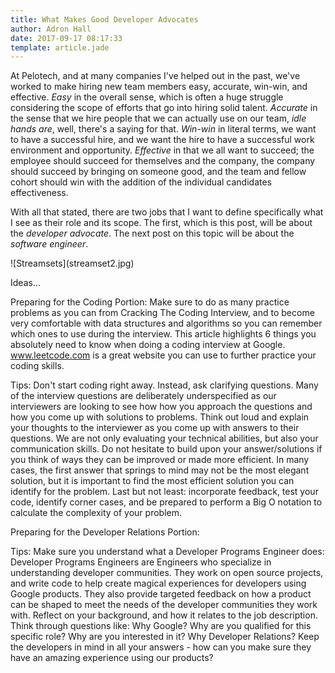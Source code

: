 ```yaml
---
title: What Makes Good Developer Advocates
author: Adron Hall
date: 2017-09-17 08:17:33
template: article.jade
---
```

At Pelotech, and at many companies I've helped out in the past, we've worked to make hiring new team members easy, accurate, win-win, and effective. *Easy* in the overall sense, which is often a huge struggle considering the scope of efforts that go into hiring solid talent. *Accurate* in the sense that we hire people that we can actually use on our team, *idle hands are*, well, there's a saying for that. *Win-win* in literal terms, we want to have a successful hire, and we want the hire to have a successful work environment and opportunity. *Effective* in that we all want to succeed; the employee should succeed for themselves and the company, the company should succeed by bringing on someone good, and the team and fellow cohort should win with the addition of the individual candidates effectiveness.

With all that stated, there are two jobs that I want to define specifically what I see as their role and its scope. The first, which is this post, will be about the *developer advocate*. The next post on this topic will be about the *software engineer*.

<span class="more"></span>

<div class="image float-right">
    ![Streamsets](streamset2.jpg)
</div>

Ideas...

Preparing for the Coding Portion:
Make sure to do as many practice problems as you can from Cracking The Coding Interview, and to become very comfortable with data structures and algorithms so you can remember which ones to use during the interview.
This article highlights 6 things you absolutely need to know when doing a coding interview at Google.
www.leetcode.com is a great website you can use to further practice your coding skills.

Tips:
Don't start coding right away. Instead, ask clarifying questions. Many of the interview questions are deliberately underspecified as our interviewers are looking to see how how you approach the questions and how you come up with solutions to problems.
Think out loud and explain your thoughts to the interviewer as you come up with answers to their questions. We are not only evaluating your technical abilities, but also your communication skills.
Do not hesitate to build upon your answer/solutions if you think of ways they can be improved or made more efficient.  In many cases, the first answer that springs to mind may not be the most elegant solution, but it is important to find the most efficient solution you can identify for the problem.
Last but not least: incorporate feedback, test your code, identify corner cases, and be prepared to perform a Big O notation to calculate the complexity of your problem.

Preparing for the Developer Relations Portion:

Tips:
Make sure you understand what a Developer Programs Engineer does:
Developer Programs Engineers are Engineers who specialize in understanding developer communities. They work on open source projects, and write code to help create magical experiences for developers using Google products. They also provide targeted feedback on how a product can be shaped to meet the needs of the developer communities they work with.
Reflect on your background, and how it relates to the job description. Think through questions like: Why Google? Why are you qualified for this specific role? Why are you interested in it? Why Developer Relations?
Keep the developers in mind in all your answers - how can you make sure they have an amazing experience using our products?
